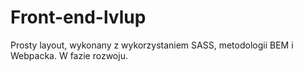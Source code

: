 # Front-end-lvlup
Prosty layout, wykonany z wykorzystaniem SASS, metodologii BEM i Webpacka. W fazie rozwoju.